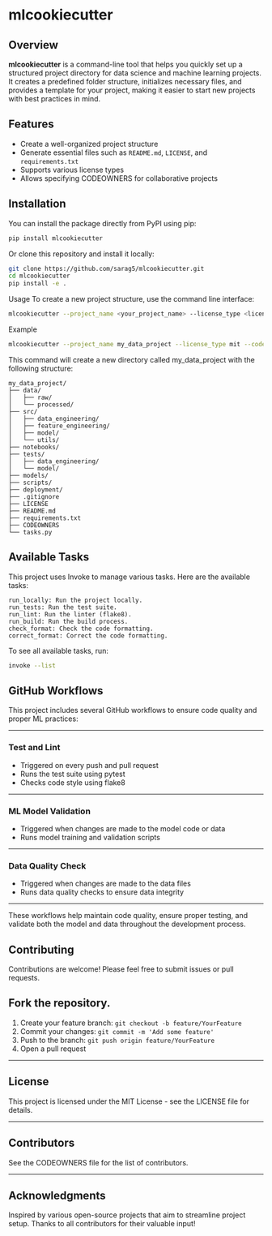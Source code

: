 # mlcookiecutter


## Overview

**mlcookiecutter** is a command-line tool that helps you quickly set up a structured project directory for data science and machine learning projects. It creates a predefined folder structure, initializes necessary files, and provides a template for your project, making it easier to start new projects with best practices in mind.

## Features

- Create a well-organized project structure
- Generate essential files such as `README.md`, `LICENSE`, and `requirements.txt`
- Supports various license types
- Allows specifying CODEOWNERS for collaborative projects

## Installation

You can install the package directly from PyPI using pip:

```bash
pip install mlcookiecutter
```
Or clone this repository and install it locally:
```bash
git clone https://github.com/sarag5/mlcookiecutter.git
cd mlcookiecutter
pip install -e .
```
Usage
To create a new project structure, use the command line interface:
```bash
mlcookiecutter --project_name <your_project_name> --license_type <license_type> --codeowners <comma_separated_owners>
```
Example
```bash
mlcookiecutter --project_name my_data_project --license_type mit --codeowners user1@example.com,user2@example.com
```
This command will create a new directory called my_data_project with the following structure:
```text
my_data_project/
├── data/
│   ├── raw/
│   └── processed/
├── src/
│   ├── data_engineering/
│   ├── feature_engineering/
│   ├── model/
│   └── utils/
├── notebooks/
├── tests/
│   ├── data_engineering/
│   └── model/
├── models/
├── scripts/
├── deployment/
├── .gitignore
├── LICENSE
├── README.md
├── requirements.txt
├── CODEOWNERS
└── tasks.py
```
## Available Tasks
This project uses Invoke to manage various tasks. Here are the available tasks:
```
run_locally: Run the project locally.
run_tests: Run the test suite.
run_lint: Run the linter (flake8).
run_build: Run the build process.
check_format: Check the code formatting.
correct_format: Correct the code formatting.
```

To see all available tasks, run:

```bash
invoke --list
```

## GitHub Workflows

This project includes several GitHub workflows to ensure code quality and proper ML practices:

---

### Test and Lint

- Triggered on every push and pull request
- Runs the test suite using pytest
- Checks code style using flake8

---

### ML Model Validation

- Triggered when changes are made to the model code or data
- Runs model training and validation scripts

---

### Data Quality Check

- Triggered when changes are made to the data files
- Runs data quality checks to ensure data integrity

---

These workflows help maintain code quality, ensure proper testing, and validate both the model and data throughout the development process.

## Contributing
Contributions are welcome! Please feel free to submit issues or pull requests.

## Fork the repository.

1. Create your feature branch: `git checkout -b feature/YourFeature`
2. Commit your changes: `git commit -m 'Add some feature'`
3. Push to the branch: `git push origin feature/YourFeature`
4. Open a pull request

---

## License

This project is licensed under the MIT License - see the LICENSE file for details.

---

## Contributors

See the CODEOWNERS file for the list of contributors.

---

## Acknowledgments

Inspired by various open-source projects that aim to streamline project setup. Thanks to all contributors for their valuable input!
